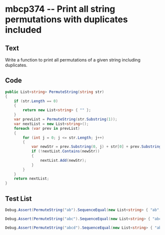 # mbcp374 -- Print all string permutations with duplicates included

## Text

Write a function to print all permutations of a given string including duplicates.

## Code

```csharp
public List<string> PermuteString(string str)
{
    if (str.Length == 0)
    {
        return new List<string> { "" };
    }
    var prevList = PermuteString(str.Substring(1));
    var nextList = new List<string>();
    foreach (var prev in prevList)
    {
        for (int j = 0; j <= str.Length; j++)
        {
            var newStr = prev.Substring(0, j) + str[0] + prev.Substring(j);
            if (!nextList.Contains(newStr))
            {
                nextList.Add(newStr);
            }
        }
    }
    return nextList;
}
```

## Test List

```csharp
Debug.Assert(PermuteString("ab").SequenceEqual(new List<string> { "ab", "ba" }));
```

```csharp
Debug.Assert(PermuteString("abc").SequenceEqual(new List<string> { "abc", "bac", "bca", "acb", "cab", "cba" }));
```

```csharp
Debug.Assert(PermuteString("abcd").SequenceEqual(new List<string> { "abcd", "bacd", "bcad", "bcda", "acbd", "cabd", "cbad", "cbda", "acdb", "cadb", "cdab", "cdba", "abdc", "badc", "bdac", "bdca", "adbc", "dabc", "dbac", "dbca", "adcb", "dacb", "dcab", "dcba" }));
```
